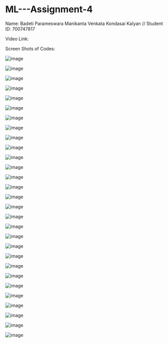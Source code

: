 # ML---Assignment-4

Name: Badeti Parameswara Manikanta Venkata Kondasai Kalyan // Student ID: 700747817

Video Link: 

Screen Shots of Codes:

![image](https://user-images.githubusercontent.com/123040832/230241252-05f02837-4415-4a75-9649-a97a1a9c4da5.png)

![image](https://user-images.githubusercontent.com/123040832/230241263-97fcca8b-f8c0-4c19-b89f-9dbaea304301.png)

![image](https://user-images.githubusercontent.com/123040832/230241273-69d5f6a8-f695-4617-888f-af149646f681.png)

![image](https://user-images.githubusercontent.com/123040832/230241284-bb923dd0-6495-46ff-b9b3-25272e9f70b3.png)

![image](https://user-images.githubusercontent.com/123040832/230241302-d07d9169-5720-4c7a-8143-b9f9efbb76fb.png)

![image](https://user-images.githubusercontent.com/123040832/230241322-12ce093a-ddab-4b26-95b6-9c63b161cc8d.png)

![image](https://user-images.githubusercontent.com/123040832/230241335-ba424077-5db4-4b1e-a9ee-c274fabc1037.png)

![image](https://user-images.githubusercontent.com/123040832/230241347-6b517521-8471-4040-90c0-05fc5686da24.png)

![image](https://user-images.githubusercontent.com/123040832/230241363-61862793-d7af-484e-8cf0-ddf8e9e49143.png)

![image](https://user-images.githubusercontent.com/123040832/230241371-5ba72d54-562f-4d2c-a730-07c06b79e906.png)

![image](https://user-images.githubusercontent.com/123040832/230241380-594ebb6f-8205-4963-9581-83e154de9b1d.png)

![image](https://user-images.githubusercontent.com/123040832/230259202-009a09ea-1239-4ce6-8134-24d4d818bb7a.png)

![image](https://user-images.githubusercontent.com/123040832/230259228-74bf7170-bcfd-442e-ab78-9e5992572fab.png)

![image](https://user-images.githubusercontent.com/123040832/230259252-8403d485-c9df-4a67-915c-2ab641f863d3.png)

![image](https://user-images.githubusercontent.com/123040832/230259282-f7f06aa2-f52c-4edf-84b9-33fa1274c38d.png)

![image](https://user-images.githubusercontent.com/123040832/230259297-7d3e7cdb-0680-4f8d-adfc-98c7a4d3c235.png)

![image](https://user-images.githubusercontent.com/123040832/230259317-1b2c95d5-bf2b-4db1-9f27-cb9835a1a6b7.png)

![image](https://user-images.githubusercontent.com/123040832/230259333-8f18fb88-3959-42a1-98fb-dcb3c1db2b9a.png)

![image](https://user-images.githubusercontent.com/123040832/230259366-f80b008e-07ee-402c-86f3-295ad11f5b8d.png)

![image](https://user-images.githubusercontent.com/123040832/230259389-531dc817-d3b5-494f-b403-7ffbb21b76bb.png)

![image](https://user-images.githubusercontent.com/123040832/230259407-f1498ed8-6530-4155-9e74-a5de6cdbaa9c.png)

![image](https://user-images.githubusercontent.com/123040832/230259415-967051fc-2c14-4e6d-80c5-09a1ae636e8b.png)

![image](https://user-images.githubusercontent.com/123040832/230259425-b75f7239-8296-44fb-b1d2-afa0de850dfe.png)

![image](https://user-images.githubusercontent.com/123040832/230259441-84ef4d08-e04c-4fa1-ac83-fba3c32131fa.png)

![image](https://user-images.githubusercontent.com/123040832/230259460-ae1db1ff-5a86-4b4d-8afb-06826b74ed6e.png)

![image](https://user-images.githubusercontent.com/123040832/230259475-52cdd5ce-e354-4095-905c-9bc7b2890afe.png)

![image](https://user-images.githubusercontent.com/123040832/230259493-328da080-f9e2-4213-af54-b30ae18405b5.png)

![image](https://user-images.githubusercontent.com/123040832/230259507-9eb83a43-be25-4a34-a6c0-8a537ffdb1a9.png)

![image](https://user-images.githubusercontent.com/123040832/230259525-9275b870-ccca-412f-9399-c9d5fc2d742c.png)

